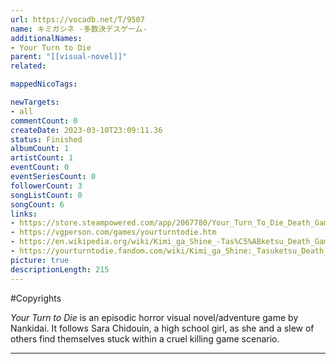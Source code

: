 ```yaml
---
url: https://vocadb.net/T/9507
name: キミガシネ -多数決デスゲーム-
additionalNames: 
- Your Turn to Die
parent: "[[visual-novel]]"
related:

mappedNicoTags:

newTargets:
- all
commentCount: 0
createDate: 2023-03-10T23:09:11.36
status: Finished
albumCount: 1
artistCount: 1
eventCount: 0
eventSeriesCount: 0
followerCount: 3
songListCount: 0
songCount: 6
links: 
- https://store.steampowered.com/app/2067780/Your_Turn_To_Die_Death_Game_By_Majority/
- https://vgperson.com/games/yourturntodie.htm
- https://en.wikipedia.org/wiki/Kimi_ga_Shine_-Tas%C5%ABketsu_Death_Game-
- https://yourturntodie.fandom.com/wiki/Kimi_ga_Shine:_Tasuketsu_Death_Game
picture: true
descriptionLength: 215
---
```


#Copyrights

*Your Turn to Die* is an episodic horror visual novel/adventure game by Nankidai. It follows Sara Chidouin, a high school girl, as she and a slew of others find themselves stuck within a cruel killing game scenario.

---

